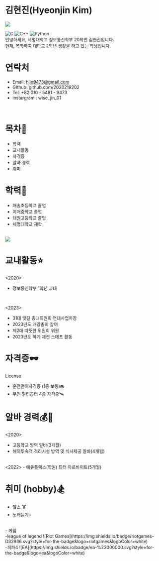 # 김현진(Hyeonjin Kim)
<img src="https://img.shields.io/badge/HTML-{배경 색깔}?style={스타일}&logo={로고이름}&logoColor={로고 색깔}"/>

![C](https://img.shields.io/badge/c-%2300599C.svg?style=for-the-badge&logo=c&logoColor=white)
![C++](https://img.shields.io/badge/c++-%2300599C.svg?style=for-the-badge&logo=c%2B%2B&logoColor=white)
![Python](https://img.shields.io/badge/python-3670A0?style=for-the-badge&logo=python&logoColor=ffdd54)
<br>
안녕하세요, 세명대학교 정보통신학부 20학번 김현진입니다.
<br>
현재, 복학하여 대학교 2학년 생활을 하고 있는 학생입니다.

# 연락처
- Email: hjin9473@gmail.com
- GIthub: <a>github.com/2020219202</a> <a href = "https://github.com/2020219022" targe = "_blank" > </a>
- Tel: +82 010 - 5481 - 9473
- instargram : <a>wise_jin_01 </a> <a href = "https://www.instagram.com/wise_jin_01/" targe = "_blank" > </a>

<br> 

# 목차💭
- 학력
- 교내활동
- 자격증
- 알바 경력
- 취미

# 학력🏫
- 매송초등학교 졸업
- 이매중학교 졸업
- 태원고등학교 졸업
- 세명대학교 재학
<br>
<image src = "다운로드">

# 교내활동⭐
<2020>
- 정보통신학부 1학년 과대
<br>

<2023>
- 31대 빛길 총대의원회 연대사업차장
- 2023년도 개강총회 참여
- 제2대 따뜻한 위원회 위원
- 2023년도 하계 체전 스태프 활동

# 자격증🕶
License
- 운전면허자격증 (1종 보통)🚘
- 무인 멀티콥터 4종 자격증🛰

# 알바 경력💰💸
<2020>
- 고등학교 방역 알바(3개월)
- 해외투숙객 격리시설 방역 및 식사제공 알바(4개월)
<br>
<2022>
- 에듀플랙스(학원) 튜터 아르바이트(5개월)

# 취미 (hobby)🏂
- 헬스 🏋
- 노래듣기🎶
<br>
- 게임
<br>
-league of legend ![Riot Games](https://img.shields.io/badge/riotgames-D32936.svg?style=for-the-badge&logo=riotgames&logoColor=white)
<br>
-피파4 ![EA](https://img.shields.io/badge/ea-%23000000.svg?style=for-the-badge&logo=ea&logoColor=white)
